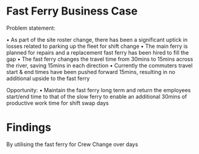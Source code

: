Fast Ferry Business Case 
==============================

Problem statement:

  • As part of the site roster change, there has been a significant uptick in losses related to parking up the fleet for shift change
  • The main ferry is planned for repairs and a replacement fast ferry has been hired to fill the gap
  • The fast ferry changes the travel time from 30mins to 15mins across the river, saving 15mins in each direction
  • Currently the commuters travel start & end times have been pushed forward 15mins, resulting in no additional upside to the fast ferry
  
Opportunity:
  • Maintain the fast ferry long term and return the employees start/end time to that of the slow ferry to enable an additional 30mins of productive work time for shift swap days


# Findings
By utilising the fast ferry for Crew Change over days 



